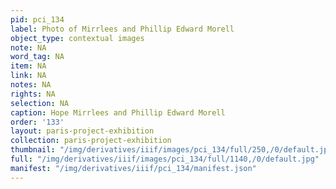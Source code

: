 ```yaml
---
pid: pci_134
label: Photo of Mirrlees and Phillip Edward Morell
object_type: contextual images
note: NA
word_tag: NA
item: NA
link: NA
notes: NA
rights: NA
selection: NA
caption: Hope Mirrlees and Phillip Edward Morell
order: '133'
layout: paris-project-exhibition
collection: paris-project-exhibition
thumbnail: "/img/derivatives/iiif/images/pci_134/full/250,/0/default.jpg"
full: "/img/derivatives/iiif/images/pci_134/full/1140,/0/default.jpg"
manifest: "/img/derivatives/iiif/pci_134/manifest.json"
---
```

